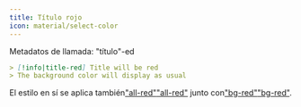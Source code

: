 ```yaml
---
title: Título rojo
icon: material/select-color
---
```


Metadatos de llamada: "título"-ed

```md
> [!info|title-red] Title will be red
> The background color will display as usual
```

El estilo en sí se aplica también["all-red"](../combined-styling/page-3.md)["all-red"](../combined-styling/page-3.md)
junto con["bg-red"](../bg-styling/page-3.md)["bg-red"](../bg-styling/page-3.md).

